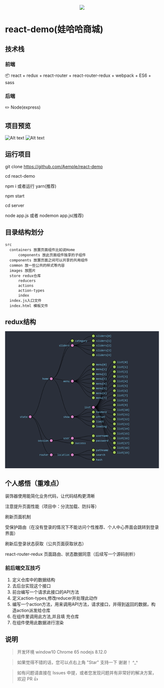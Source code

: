 <p align="center">
<img src="https://img.shields.io/badge/Language-%20JavaScript%20-f9e229.svg">
</p>

# react-demo(娃哈哈商城)

##  技术栈
### 前端
📦 react + redux + react-router + react-router-redux + webpack + ES6 + sass
### 后端
 ✏️ Node(express)

## 项目预览
![Alt text](Read/sy.gif)
![Alt text](Read/qt.gif)

## 运行项目
 git clone https://github.com/Aemple/react-demo

 cd react-demo

 npm i  或者运行  yarn(推荐)
  
 npm start

 cd server

 node app.js 或者 nodemon app.js(推荐)



## 目录结构划分
```
src
  containers 放置页面组件比如说Home
      components 放此页面组件独享的子组件
  components 放置页面之间可以共享的共用组件
  common 放一些公共的样式等内容
  images 放图片
  store redux仓库 
      reducers
      actions
      action-types
      index
  index.js入口文件
  index.html 模板文件
```
## redux结构
![Alt text](Read/state.png)

## 个人感悟（重难点）

装饰器使用能简化业务代码，让代码结构更清晰

注意提升页面性能（项目中：分流加载、防抖等）

刷新页面机制

受保护路由（在没有登录的情况下不能访问个性推荐、个人中心界面会跳转到登录界面）

刷新后登录状态获取（公共页面获取状态）

react-router-redux 页面路由、状态数据同意（后续写一个源码剖析）



### 前后端交互技巧
1. 定义仓库中的数据结构
2. 去后台实现这个接口
3. 前台编写一个请求此接口的API方法
4. 定义action-types,修改reducer并处理此动作
5. 编写一个action方法，用来调用API方法，请求接口，并得到返回的数据，构造action派发给仓库
6. 在组件里调用此方法,并且填 充仓库
7. 在组件使用此数据进行渲染

## 说明

  >  开发环境 window10  Chrome 65  nodejs 8.12.0

  >  如果觉得不错的话，您可以点右上角 "Star" 支持一下 谢谢！ ^_^

  >  如有问题请直接在 Issues 中提，或者您发现问题并有非常好的解决方案，欢迎 PR 👍

